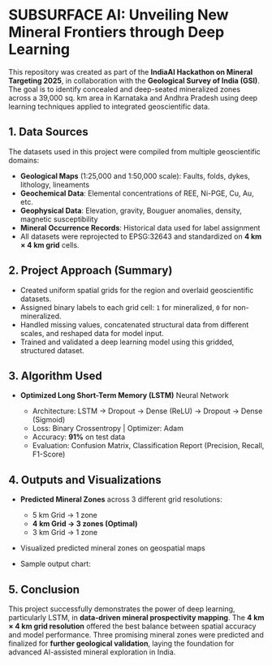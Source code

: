 # **SUBSURFACE AI: Unveiling New Mineral Frontiers through Deep Learning**

This repository was created as part of the **IndiaAI Hackathon on Mineral Targeting 2025**, in collaboration with the **Geological Survey of India (GSI)**. The goal is to identify concealed and deep-seated mineralized zones across a 39,000 sq. km area in Karnataka and Andhra Pradesh using deep learning techniques applied to integrated geoscientific data.


## **1. Data Sources**

The datasets used in this project were compiled from multiple geoscientific domains:

* **Geological Maps** (1:25,000 and 1:50,000 scale): Faults, folds, dykes, lithology, lineaments
* **Geochemical Data**: Elemental concentrations of REE, Ni-PGE, Cu, Au, etc.
* **Geophysical Data**: Elevation, gravity, Bouguer anomalies, density, magnetic susceptibility
* **Mineral Occurrence Records**: Historical data used for label assignment
* All datasets were reprojected to EPSG:32643 and standardized on **4 km × 4 km grid** cells.


## **2. Project Approach (Summary)**

* Created uniform spatial grids for the region and overlaid geoscientific datasets.
* Assigned binary labels to each grid cell: `1` for mineralized, `0` for non-mineralized.
* Handled missing values, concatenated structural data from different scales, and reshaped data for model input.
* Trained and validated a deep learning model using this gridded, structured dataset.



## **3. Algorithm Used**

* **Optimized Long Short-Term Memory (LSTM)** Neural Network

  * Architecture: LSTM → Dropout → Dense (ReLU) → Dropout → Dense (Sigmoid)
  * Loss: Binary Crossentropy | Optimizer: Adam
  * Accuracy: **91%** on test data
  * Evaluation: Confusion Matrix, Classification Report (Precision, Recall, F1-Score)


## **4. Outputs and Visualizations**

* **Predicted Mineral Zones** across 3 different grid resolutions:

  * 5 km Grid → 1 zone
  * **4 km Grid → 3 zones (Optimal)**
  * 3 km Grid → 1 zone
* Visualized predicted mineral zones on geospatial maps
* Sample output chart:
  



## **5. Conclusion**

This project successfully demonstrates the power of deep learning, particularly LSTM, in **data-driven mineral prospectivity mapping**. The **4 km × 4 km grid resolution** offered the best balance between spatial accuracy and model performance.
Three promising mineral zones were predicted and finalized for **further geological validation**, laying the foundation for advanced AI-assisted mineral exploration in India.

